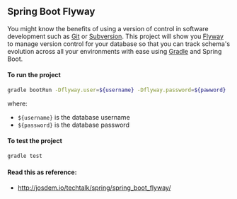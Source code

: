 Spring Boot Flyway
----------------------------------------

You might know the benefits of using a version of control in software development such as [Git](https://git-scm.com/) or [Subversion](https://subversion.apache.org/). This project will show you [Flyway](https://flywaydb.org/) to manage version control for your database so that you can track schema's evolution across all your environments with ease using [Gradle](https://gradle.org/) and Spring Boot.

#### To run the project

```bash
gradle bootRun -Dflyway.user=${username} -Dflyway.password=${pawword}
```

where:
- `${username}` is the database username
- `${password}` is the database password

#### To test the project
```bash
gradle test
```

#### Read this as reference:

* http://josdem.io/techtalk/spring/spring_boot_flyway/
